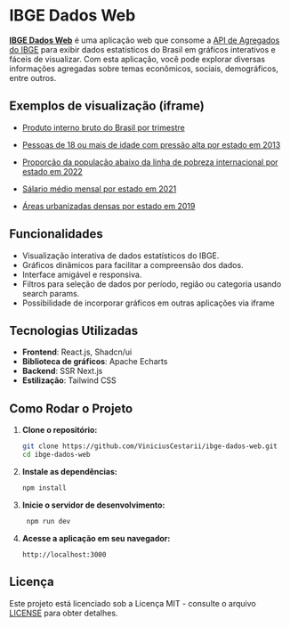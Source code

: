 # IBGE Dados Web

[**IBGE Dados Web**](https://ibge-dados-web.vercel.app/) é uma aplicação web que consome a [API de Agregados do IBGE](https://servicodados.ibge.gov.br/api/docs/agregados) para exibir dados estatísticos do Brasil em gráficos interativos e fáceis de visualizar. Com esta aplicação, você pode explorar diversas informações agregadas sobre temas econômicos, sociais, demográficos, entre outros.

## Exemplos de visualização (iframe)

- [Produto interno bruto do Brasil por trimestre](https://ibge-dados-web.vercel.app/frame?pesquisa=ST&agregado=2072&variavel=933&periodos=202401,202304,202303,202302,202301,202204,202203,202202,202201,202104,202103,202102,202101,202004,202003,202002,202001,201904,201903,201902,201901,201804,201803,201802,201801,201704,201703,201702,201701,201604,201603,201602,201601,201504,201503,201502,201501,201404,201403,201402,201401,201304,201303,201302,201301,201204,201203,201202,201201,201104,201103,201102,201101,201004,201003,201002,201001,200904,200903,200902,200901,200804,200803,200802,200801,200704,200703,200702,200701,200604,200603,200602,200601,200504,200503,200502,200501,200404,200403,200402,200401,200304,200303,200302,200301,200204,200203,200202,200201,200104,200103,200102,200101,200004,200003,200002,200001&nivelGeografico=N1&locais=1)

- [Pessoas de 18 ou mais de idade com pressão alta por estado em 2013](https://ibge-dados-web.vercel.app/frame?pesquisa=XN&agregado=8499&variavel=12426&periodos=2013&nivelGeografico=N3&locais=25,26,24,23,41,51,52,53,50,43,42,35,33,32,31,29,28,27,22,21,17,16,15,14,13,12,11)

- [Proporção da população abaixo da linha de pobreza internacional por estado em 2022](https://ibge-dados-web.vercel.app/frame?pesquisa=C2&agregado=5817&variavel=9617&nivelGeografico=N3&locais=11%2C12%2C13%2C14%2C15%2C16%2C17%2C21%2C22%2C23%2C24%2C25%2C26%2C27%2C28%2C29%2C31%2C32%2C33%2C35%2C41%2C42%2C43%2C50%2C51%2C52%2C53&periodos=2022)

- [Sálario médio mensal por estado em 2021](https://ibge-dados-web.vercel.app/frame?pesquisa=CL&agregado=1685&variavel=1606&periodos=2021&nivelGeografico=N3&locais=11,12,13,14,15,16,17,21,22,23,24,25,26,27,28,29,31,32,33,35,41,42,43,50,51,52,53)

- [Áreas urbanizadas densas por estado em 2019](https://ibge-dados-web.vercel.app/frame?pesquisa=D5&agregado=8418&variavel=12747&periodos=2019&nivelGeografico=N3&locais=11,12,13,14,15,16,17,21,22,23,24,25,27,52,53,51,26,28,29,31,32,33,35,42,43,41,50)

## Funcionalidades

- Visualização interativa de dados estatísticos do IBGE.
- Gráficos dinâmicos para facilitar a compreensão dos dados.
- Interface amigável e responsiva.
- Filtros para seleção de dados por período, região ou categoria usando search params.
- Possibilidade de incorporar gráficos em outras aplicações via iframe

## Tecnologias Utilizadas

- **Frontend**: React.js, Shadcn/ui
- **Biblioteca de gráficos**: Apache Echarts
- **Backend**: SSR Next.js
- **Estilização**: Tailwind CSS

## Como Rodar o Projeto

1. **Clone o repositório:**
   ```bash
   git clone https://github.com/ViniciusCestarii/ibge-dados-web.git
   cd ibge-dados-web
   ```

2. **Instale as dependências:**
   ```bash
   npm install
   ```

3. **Inicie o servidor de desenvolvimento:**
   ```bash
    npm run dev
    ```

4. **Acesse a aplicação em seu navegador:**
    ```
    http://localhost:3000
    ```

## Licença

Este projeto está licenciado sob a Licença MIT - consulte o arquivo [LICENSE](LICENSE) para obter detalhes.
